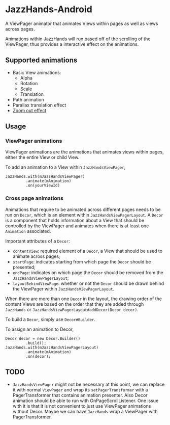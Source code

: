 # JazzHands-Android
A ViewPager animator that animates Views within pages as well as views across pages.

Animations within JazzHands will run based off of the scrolling of the ViewPager, thus provides a interactive effect on the animations. 

## Supported animations
* Basic View animations:
    * Alpha
    * Rotation
    * Scale
    * Translation
* Path animation
* Parallax translation effect
* [Zoom out effect](http://developer.android.com/training/animation/screen-slide.html)

## Usage
### ViewPager animations
ViewPager animations are the animations that animates views within pages, either the entire View or child View.

To add an animation to a View within `JazzHandsViewPager`, 

```
JazzHands.with(mJazzHandsViewPager)
		 .animate(mAnimation)
		 .on(yourViewId)
```

### Cross page animations 
Animations that require to be animated across different pages needs to be run on `Decor`, which is an element within `JazzHandsViewPagerLayout`. A `Decor` is a component that holds information about a View that should be controlled by the ViewPager and animates when there is at least one `Animation` associated. 

Important attributes of a `Decor`:

* `contentView`: required element of a `Decor`, a View that should be used to animate across pages; 
* `startPage`: indicates starting from which page the `Decor` should be presented; 
* `endPage`: indicates on which page the `Decor` should be removed from the `JazzHandsViewPagerLayout`;
* `layoutBehindViewPage`: whether or not the `Decor` should be drawn behind the ViewPager within `JazzHandsViewPagerLayout`.

When there are more than one `Decor` in the layout, the drawing order of the content Views are based on the order that they are added through `JazzHands` or `JazzHandsViewPagerLayout#addDecor(Decor decor)`. 

To build a `Decor`, simply use `Decor#Builder`.

To assign an animation to Decor, 

```
Decor decor = new Decor.Builder()
		 .build();
JazzHands.with(mJazzHandsViewPagerLayout)
		 .animate(mAnimation)
		 .on(decor);
```

## TODO
* `JazzHandsViewPager` might not be necessary at this point, we can replace it with normal `ViewPager` and wrap its `setPagerTransformer` with a PagerTransformer that contains animation presenter. Also Decor animation should be able to run with OnPageScrollListener. One issue with it is that it is not convenient to just use ViewPager animations without Decor. Maybe we can have `JazzHands` wrap a ViewPager with PagerTransformer.
